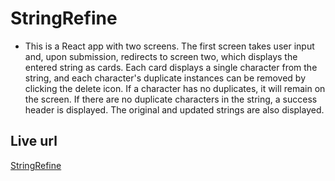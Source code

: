 # StringRefine
* This is a React app with two screens. The first screen takes user input and, upon submission, redirects to screen two, which displays the entered string as cards. Each card displays a single character from the string, and each character's duplicate instances can be removed by clicking the delete icon. If a character has no duplicates, it will remain on the screen. If there are no duplicate characters in the string, a success header is displayed. The original and updated strings are also displayed.

## Live url
  [StringRefine](https://stringrefine.vercel.app/)

